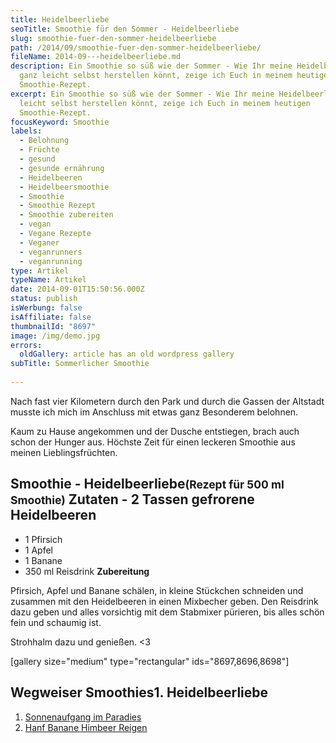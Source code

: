 ```yaml
---
title: Heidelbeerliebe
seoTitle: Smoothie für den Sommer - Heidelbeerliebe
slug: smoothie-fuer-den-sommer-heidelbeerliebe
path: /2014/09/smoothie-fuer-den-sommer-heidelbeerliebe/
fileName: 2014-09---heidelbeerliebe.md
description: Ein Smoothie so süß wie der Sommer - Wie Ihr meine Heidelbeerliebe
  ganz leicht selbst herstellen könnt, zeige ich Euch in meinem heutigen
  Smoothie-Rezept.
excerpt: Ein Smoothie so süß wie der Sommer - Wie Ihr meine Heidelbeerliebe ganz
  leicht selbst herstellen könnt, zeige ich Euch in meinem heutigen
  Smoothie-Rezept.
focusKeyword: Smoothie
labels:
  - Belohnung
  - Früchte
  - gesund
  - gesunde ernährung
  - Heidelbeeren
  - Heidelbeersmoothie
  - Smoothie
  - Smoothie Rezept
  - Smoothie zubereiten
  - vegan
  - Vegane Rezepte
  - Veganer
  - veganrunners
  - veganrunning
type: Artikel
typeName: Artikel
date: 2014-09-01T15:50:56.000Z
status: publish
isWerbung: false
isAffiliate: false
thumbnailId: "8697"
image: /img/demo.jpg
errors:
  oldGallery: article has an old wordpress gallery
subTitle: Sommerlicher Smoothie
  
---
```


Nach fast vier Kilometern durch den Park und durch die Gassen der Altstadt
musste ich mich im Anschluss mit etwas ganz Besonderem belohnen.

Kaum zu Hause angekommen und der Dusche entstiegen, brach auch schon der Hunger
aus. Höchste Zeit für einen leckeren Smoothie aus meinen Lieblingsfrüchten.

## Smoothie - Heidelbeerliebe<small>(Rezept für 500 ml Smoothie)</small> **Zutaten** - 2 Tassen gefrorene Heidelbeeren

- 1 Pfirsich
- 1 Apfel
- 1 Banane
- 350 ml Reisdrink **Zubereitung**

Pfirsich, Apfel und Banane schälen, in kleine Stückchen schneiden und zusammen
mit den Heidelbeeren in einen Mixbecher geben. Den Reisdrink dazu geben und
alles vorsichtig mit dem Stabmixer pürieren, bis alles schön fein und schaumig
ist.

Strohhalm dazu und genießen. &lt;3

[gallery size="medium" type="rectangular" ids="8697,8696,8698"]

## Wegweiser Smoothies1. Heidelbeerliebe

1.  [Sonnenaufgang im Paradies](/2014/08/sonnenaufgang-im-paradies/)
1.  [Hanf Banane Himbeer Reigen](/2017/04/hanf-banane-himbeer-smoothie/)

  